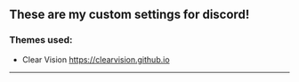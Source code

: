 ## These are my custom settings for discord!

### Themes used:
- Clear Vision https://clearvision.github.io
- - - - - - - -
